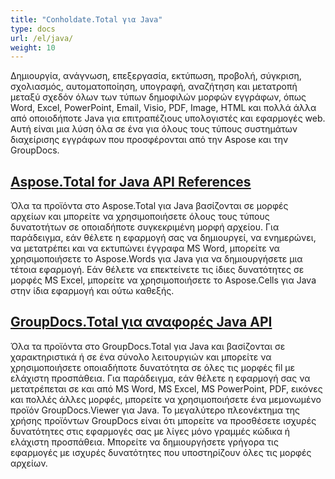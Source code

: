 ```yaml
---
title: "Conholdate.Total για Java"
type: docs
url: /el/java/
weight: 10
---
```


Δημιουργία, ανάγνωση, επεξεργασία, εκτύπωση, προβολή, σύγκριση, σχολιασμός, αυτοματοποίηση, υπογραφή, αναζήτηση και μετατροπή μεταξύ σχεδόν όλων των τύπων δημοφιλών μορφών εγγράφων, όπως Word, Excel, PowerPoint, Email, Visio, PDF, Image, HTML και πολλά άλλα από οποιοδήποτε Java για επιτραπέζιους υπολογιστές και εφαρμογές web. Αυτή είναι μια λύση όλα σε ένα για όλους τους τύπους συστημάτων διαχείρισης εγγράφων που προσφέρονται από την Aspose και την GroupDocs.

## [Aspose.Total for Java API References](/aspose-total-for-java/)

Όλα τα προϊόντα στο Aspose.Total για Java βασίζονται σε μορφές αρχείων και μπορείτε να χρησιμοποιήσετε όλους τους τύπους δυνατοτήτων σε οποιαδήποτε συγκεκριμένη μορφή αρχείου. Για παράδειγμα, εάν θέλετε η εφαρμογή σας να δημιουργεί, να ενημερώνει, να μετατρέπει και να εκτυπώνει έγγραφα MS Word, μπορείτε να χρησιμοποιήσετε το Aspose.Words για Java για να δημιουργήσετε μια τέτοια εφαρμογή. Εάν θέλετε να επεκτείνετε τις ίδιες δυνατότητες σε μορφές MS Excel, μπορείτε να χρησιμοποιήσετε το Aspose.Cells για Java στην ίδια εφαρμογή και ούτω καθεξής.

## [GroupDocs.Total για αναφορές Java API](/groupdocs-total-for-java/)

Όλα τα προϊόντα στο GroupDocs.Total για Java και βασίζονται σε χαρακτηριστικά ή σε ένα σύνολο λειτουργιών και μπορείτε να χρησιμοποιήσετε οποιαδήποτε δυνατότητα σε όλες τις μορφές fil με ελάχιστη προσπάθεια. Για παράδειγμα, εάν θέλετε η εφαρμογή σας να μετατρέπεται σε και από MS Word, MS Excel, MS PowerPoint, PDF, εικόνες και πολλές άλλες μορφές, μπορείτε να χρησιμοποιήσετε ένα μεμονωμένο προϊόν GroupDocs.Viewer για Java. Το μεγαλύτερο πλεονέκτημα της χρήσης προϊόντων GroupDocs είναι ότι μπορείτε να προσθέσετε ισχυρές δυνατότητες στις εφαρμογές σας με λίγες μόνο γραμμές κώδικα ή ελάχιστη προσπάθεια. Μπορείτε να δημιουργήσετε γρήγορα τις εφαρμογές με ισχυρές δυνατότητες που υποστηρίζουν όλες τις μορφές αρχείων.